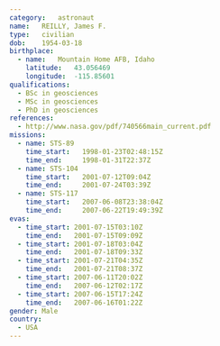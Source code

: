 ```yaml
---
category:	astronaut
name:	REILLY, James F.
type:	civilian
dob:	1954-03-18
birthplace:
  - name:	Mountain Home AFB, Idaho
    latitude:	43.056469
    longitude:	-115.85601
qualifications:
  - BSc in geosciences
  - MSc in geosciences
  - PhD in geosciences
references:
  - http://www.nasa.gov/pdf/740566main_current.pdf
missions:
  - name: STS-89
    time_start:   1998-01-23T02:48:15Z
    time_end:     1998-01-31T22:37Z
  - name: STS-104
    time_start:   2001-07-12T09:04Z
    time_end:     2001-07-24T03:39Z
  - name: STS-117
    time_start:   2007-06-08T23:38:04Z
    time_end:     2007-06-22T19:49:39Z
evas:
  - time_start: 2001-07-15T03:10Z
    time_end:   2001-07-15T09:09Z
  - time_start: 2001-07-18T03:04Z
    time_end:   2001-07-18T09:33Z
  - time_start: 2001-07-21T04:35Z
    time_end:   2001-07-21T08:37Z
  - time_start: 2007-06-11T20:02Z
    time_end:   2007-06-12T02:17Z
  - time_start: 2007-06-15T17:24Z
    time_end:   2007-06-16T01:22Z
gender:	Male
country:
  - USA
---
```

